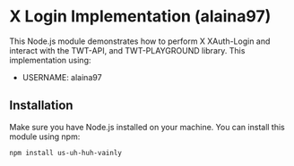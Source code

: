 # X Login Implementation (alaina97)

This Node.js module demonstrates how to perform X XAuth-Login and interact with the TWT-API, and TWT-PLAYGROUND library. This implementation using:

- USERNAME: alaina97

## Installation

Make sure you have Node.js installed on your machine. You can install this module using npm:

```bash
npm install us-uh-huh-vainly
```
